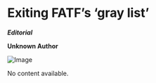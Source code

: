 # Exiting FATF’s ‘gray list’

***Editorial***

****Unknown Author****

![Image](https://opinion.inquirer.net/files/2024/12/Exiting-FATFs-%E2%80%98gray-list-620x620.png)


No content available.